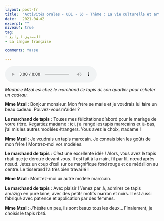 ```yaml
---
layout: post-fr
title:  "Activités orales - UD1 - S3 - Thème : La vie culturelle et artistique - Intitulé : Montrez-moi ces tapis"
date:   2021-04-02
excerpt: ""
niveau4: true
tag:
- المستوى الرابع 
- La langue française

comments: false

---
```


<audio controls>
  <source src="../assets/mp3/4/U1_S3.mp3" type="audio/mpeg">
  Your browser does not support the audio element.
</audio>

*Madame Mzal est chez le marchand de tapis de son quartier pour acheter un cadeau.*



**Mme Mzal** : Bonjour monsieur. Mon frère se marie et je voudrais lui faire un beau cadeau. Pouvez-vous m’aider ? 

**Le marchand de tapis** : Toutes mes félicitations d’abord pour le mariage de votre frère. Regardez madame : ici, j’ai rangé les tapis marocains et là-bas, j’ai mis les autres modèles étrangers. Vous avez le choix, madame !

**Mme Mzal** : Je voudrais un tapis marocain. Je connais bien les goûts de mon frère ! Montrez-moi vos modèles. 

**Le marchand de tapis** : C’est une excellente idée ! Alors, vous avez le tapis rbati que je déroule devant vous. Il est fait à la main, fil par fil, nœud après nœud. Jetez un coup d’œil sur ce magnifique fond rouge et ce médaillon au centre. Le tisserand l’a très bien travaillé !

**Mme Mzal** : Montrez-moi un autre modèle marocain. 

**Le marchand de tapis** : Avec plaisir ! Venez par là, admirez ce tapis amazigh en pure laine, avec des petits motifs marron et noirs. Il est aussi fabriqué avec patience et application par des femmes.

**Mme Mzal** : J’hésite un peu, ils sont beaux tous les deux… Finalement, je choisis le tapis rbati.

